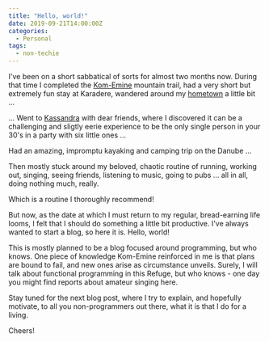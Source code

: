 ```yaml
---
title: "Hello, world!"
date: 2019-09-21T14:00:00Z
categories:
  - Personal
tags:
  - non-techie
---
```


I've been on a short sabbatical of sorts for almost two months now. During that time I completed the [Kom-Emine](https://en.wikipedia.org/wiki/Kom–Emine) mountain trail, had a very short but extremely fun stay at Karadere, wandered around my [hometown](https://www.youtube.com/watch?v=0NZWB1FzkPI) a little bit ...

... Went to [Kassandra](https://www.google.com/maps/place/Mýti+Pose%C3%ADdou+Beach/@39.9539642,23.3562012,3a,75y,29.68h,90t/data=!3m8!1e1!3m6!1sAF1QipMsy54NIgxyrkq9Hg1I2kapJkbgCwWv6mvHMGf5!2e10!3e11!6shttps:%2F%2Flh5.googleusercontent.com%2Fp%2FAF1QipMsy54NIgxyrkq9Hg1I2kapJkbgCwWv6mvHMGf5%3Dw203-h100-k-no-pi-0-ya29.68347-ro-0-fo100!7i8192!8i4096!4m5!3m4!1s0x14a7cd68032e2afd:0x91de149e71c49401!8m2!3d39.9563299!4d23.3583062) with dear friends, where I discovered it can be a challenging and sligtly eerie experience to be the only single person in your 30's in a party with six little ones ...

Had an amazing, impromptu kayaking and camping trip on the Danube ...

Then mostly stuck around my beloved, chaotic routine of running, working out, singing, seeing friends, listening to music, going to pubs ... all in all, doing nothing much, really. 

Which is a routine I thoroughly recommend!

But now, as the date at which I must return to my regular, bread-earning life looms, I felt that I should do something a little bit productive. I've always wanted to start a blog, so here it is. Hello, world!

This is mostly planned to be a blog focused around programming, but who knows. One piece of knowledge Kom-Emine reinforced in me is that plans are bound to fail, and new ones arise as circumstance unveils. Surely, I will talk about functional programming in this Refuge, but who knows - one day you might find reports about amateur singing here.

Stay tuned for the next blog post, where I try to explain, and hopefully motivate, to all you non-programmers out there, what it is that I do for a living.

Cheers!

